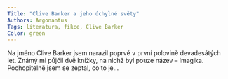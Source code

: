 ```yaml
---
Title: "Clive Barker a jeho úchylné světy"
Authors: Argonantus
Tags: literatura, fikce, Clive Barker
Color: green
---
```

Na jméno Clive Barker jsem narazil poprvé v první polovině devadesátých let. Známý mi půjčil dvě knížky, na nichž byl pouze název – Imagika. Pochopitelně jsem se zeptal, co to je...
